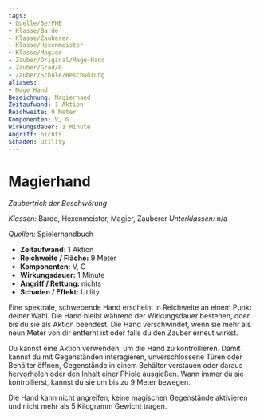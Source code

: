 ```yaml
---
tags:
- Quelle/5e/PHB
- Klasse/Barde
- Klasse/Zauberer
- Klasse/Hexenmeister
- Klasse/Magier
- Zauber/Original/Mage-Hand
- Zauber/Grad/0
- Zauber/Schule/Beschwörung
aliases:
- Mage Hand
Bezeichnung: Magierhand
Zeitaufwand: 1 Aktion
Reichweite: 9 Meter
Komponenten: V, G
Wirkungsdauer: 1 Minute
Angriff: nichts
Schaden: Utility
---
```

# Magierhand
_Zaubertrick der Beschwörung_

_Klassen:_ Barde, Hexenmeister, Magier, Zauberer
_Unterklassen:_  n/a

_Quellen:_ Spielerhandbuch

- **Zeitaufwand:** 1 Aktion
- **Reichweite / Fläche:** 9 Meter
- **Komponenten:** V, G
- **Wirkungsdauer:** 1 Minute
- **Angriff / Rettung:** nichts
- **Schaden / Effekt:**  Utility

Eine spektrale, schwebende Hand erscheint in Reichweite an einem Punkt deiner Wahl. Die Hand bleibt während der Wirkungsdauer bestehen, oder bis du sie als Aktion beendest. Die Hand verschwindet, wenn sie mehr als neun Meter von dir entfernt ist oder falls du den Zauber erneut wirkst.

Du kannst eine Aktion verwenden, um die Hand zu kontrollieren. Damit kannst du mit Gegenständen interagieren, unverschlossene Türen oder Behälter öffnen, Gegenstände in einem Behälter verstauen oder daraus hervorholen oder den Inhalt einer Phiole ausgießen. Wann immer du sie kontrollierst, kannst du sie um bis zu 9 Meter bewegen.

Die Hand kann nicht angreifen, keine magischen Gegenstände aktivieren und nicht mehr als 5 Kilogramm Gewicht tragen.